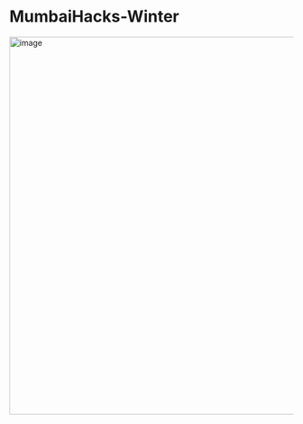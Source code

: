# MumbaiHacks-Winter

<img width="670" alt="image" src="https://github.com/shaunpimenta/MumbaiHacks-Winter/assets/83634457/d8dd550a-4274-4e26-bf27-14521b91e265">
